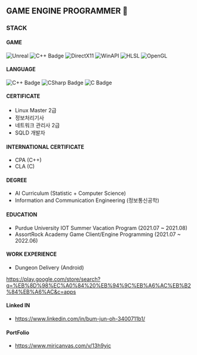 ## GAME ENGINE PROGRAMMER 👋

<!--
**ohbumjun/ohbumjun** is a ✨ _special_ ✨ repository because its `README.md` (this file) appears on your GitHub profile.

Here are some ideas to get you started:

- 🔭 I’m currently working on ...
- 🌱 I’m currently learning ...
- 👯 I’m looking to collaborate on ...
- 🤔 I’m looking for help with ...
- 💬 Ask me about ...
- 📫 How to reach me: ...
- 😄 Pronouns: ...
- ⚡ Fun fact: ...
-->

### STACK
#### GAME
![Unreal](https://img.shields.io/badge/UNREAL5-black?style=flat-square)
![C++ Badge](https://img.shields.io/badge/C++-grey?style=flat-square)
![DirectX11](https://img.shields.io/badge/DirectX11-darkgrey?style=flat-square)
![WinAPI](https://img.shields.io/badge/WinAPI-purple?style=flat-square)
![HLSL](https://img.shields.io/badge/HLSL-blue?style=flat-square)
![OpenGL](https://img.shields.io/badge/OpenGL-darkblue?style=flat-square)

#### LANGUAGE
![C++ Badge](https://img.shields.io/badge/C++-grey?style=flat-square)
![CSharp Badge](https://img.shields.io/badge/CSharp-darkblue?style=flat-square)
![C Badge](https://img.shields.io/badge/C-purple?style=flat-square)

#### CERTIFICATE
- Linux Master 2급
- 정보처리기사
- 네트워크 관리사 2급
- SQLD 개발자

#### INTERNATIONAL CERTIFICATE
- CPA (C++)
- CLA (C)

#### DEGREE
- AI Curriculum (Statistic + Computer Science)
- Information and Communication Engineering (정보통신공학)

#### EDUCATION
- Purdue University IOT Summer Vacation Program      (2021.07 ~ 2021.08)
- AssortRock Academy Game Client/Engine Programming  (2021.07 ~ 2022.06)

#### WORK EXPERIENCE
- Dungeon Delivery (Android)
  
https://play.google.com/store/search?q=%EB%8D%98%EC%A0%84%20%EB%94%9C%EB%A6%AC%EB%B2%84%EB%A6%AC&c=apps

#### Linked IN
- https://www.linkedin.com/in/bum-jun-oh-3400711b1/

#### PortFolio
- https://www.miricanvas.com/v/13h9yic
